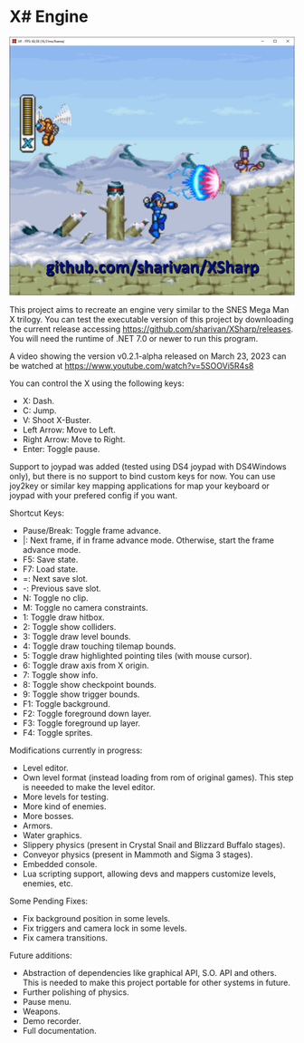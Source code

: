 # **X# Engine**

![](XSharp.png)

This project aims to recreate an engine very similar to the SNES Mega Man X trilogy. You can test the executable version of this project by downloading the current release accessing https://github.com/sharivan/XSharp/releases. You will need the runtime of .NET 7.0 or newer to run this program.

A video showing the version v0.2.1-alpha released on March 23, 2023 can be watched at https://www.youtube.com/watch?v=5SOOVi5R4s8

You can control the X using the following keys:

  - X: Dash.
  - C: Jump.
  - V: Shoot X-Buster.
  - Left Arrow: Move to Left.
  - Right Arrow: Move to Right.
  - Enter: Toggle pause.

Support to joypad was added (tested using DS4 joypad with DS4Windows only), but there is no support to bind custom keys for now. You can use joy2key or similar key mapping applications for map your keyboard or joypad with your prefered config if you want.

Shortcut Keys:

  - Pause/Break: Toggle frame advance.
  - |: Next frame, if in frame advance mode. Otherwise, start the frame advance mode.
  - F5: Save state.
  - F7: Load state.
  - =: Next save slot.
  - -: Previous save slot.
  - N: Toggle no clip.
  - M: Toggle no camera constraints.
  - 1: Toggle draw hitbox.
  - 2: Toggle show colliders.
  - 3: Toggle draw level bounds.
  - 4: Toggle draw touching tilemap bounds.
  - 5: Toggle draw highlighted pointing tiles (with mouse cursor).
  - 6: Toggle draw axis from X origin.
  - 7: Toggle show info.
  - 8: Toggle show checkpoint bounds.
  - 9: Toggle show trigger bounds.
  - F1: Toggle background.
  - F2: Toggle foreground down layer.
  - F3: Toggle foreground up layer.
  - F4: Toggle sprites.

Modifications currently in progress:

- Level editor.
- Own level format (instead loading from rom of original games). This step is neeeded to make the level editor.
- More levels for testing.
- More kind of enemies.
- More bosses.
- Armors.
- Water graphics.
- Slippery physics (present in Crystal Snail and Blizzard Buffalo stages).
- Conveyor physics (present in Mammoth and Sigma 3 stages).
- Embedded console.
- Lua scripting support, allowing devs and mappers customize levels, enemies, etc.

Some Pending Fixes:

- Fix background position in some levels.
- Fix triggers and camera lock in some levels.
- Fix camera transitions.

Future additions:

- Abstraction of dependencies like graphical API, S.O. API and others. This is needed to make this project portable for other systems in future.
- Further polishing of physics.
- Pause menu.
- Weapons.
- Demo recorder.
- Full documentation.
